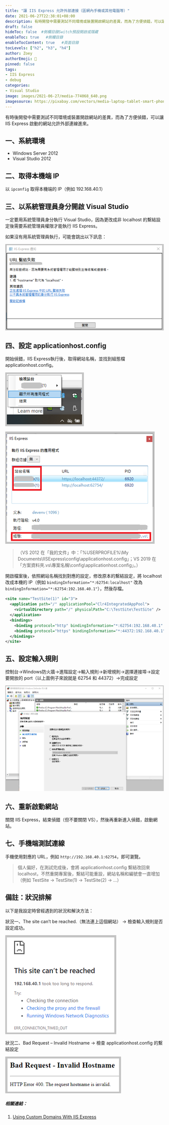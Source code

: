 ```yaml
---
title: "讓 IIS Express 允許外部連接（區網內手機或其他電腦等）"
date: 2021-06-27T22:38:01+08:00
description: 有時開發中需要測試不同環境或裝置開啟網站的差異，而為了方便偵錯，可以讓 IIS Express 啟動的網站允許外部連線進來。
draft: false
hideToc: false  #側欄目錄Switch預設開啟或隱藏
enableToc: true   #側欄目錄
enableTocContent: true   #頁面目錄
tocLevels: ["h2", "h3", "h4"]
author: Zoey
authorEmoji: 👻
pinned: false
tags:
- IIS Express
- debug
categories:
- Visual Studio
image: images/2021-06-27/media-774068_640.png
imagesource: https://pixabay.com/vectors/media-laptop-tablet-smart-phone-774068/
---
```


有時後開發中需要測試不同環境或裝置開啟網站的差異，而為了方便偵錯，可以讓 IIS Express 啟動的網站允許外部連線進來。

## ⼀、系統環境

* Windows Server 2012
* Visual Studio 2012

## 二、取得本機端 IP

以 `ipconfig` 取得本機端的 IP（例如 192.168.40.1）

## 三、以系統管理員⾝分開啟 Visual Studio

一定要用系統管理員⾝分執⾏ Visual Studio，因為更改成非 localhost 的繫結設定後需要系統管理員權限才能執⾏ IIS Express。

如果沒有用系統管理員執行，可能會跳出以下訊息：

![urlbinding](../../../static/images/2021-06-27/urlbinding.png)

## 四、設定 applicationhost.config

開始偵錯，IIS Express執⾏後，取得網站名稱，並找到組態檔 applicationhost.config。

![iisexpress01](../../../static/images/2021-06-27/iisexpress01.png)

![iisexpress02](../../../static/images/2021-06-27/iisexpress02.png)

>（VS 2012 在「我的文件」中：「%USERPROFILE%\My Documents\IISExpress\config\applicationhost.config」；VS 2019 在「⽅案資料夾\.vs\專案名稱\config\applicationhost.config」。）

開啟檔案後，依照網站名稱找到對應的設定，修改原本的繫結設定，將 localhost 改成本機的 IP（例如 `bindingInformation="*:62754:localhost"` 改為 ``bindingInformation="*:62754:192.168.40.1"``），然後存檔。

``` xml {hl_lines=["6-7"]}
<site name="TestSite(1)" id="3"> 
  <application path="/" applicationPool="Clr4IntegratedAppPool"> 
    <virtualDirectory path="/" physicalPath="C:\TestSite\TestSite" /> 
  </application> 
  <bindings> 
    <binding protocol="http" bindingInformation="*:62754:192.168.40.1" /> 
    <binding protocol="https" bindingInformation="*:44372:192.168.40.1" /> 
  </bindings> 
</site> 
```

## 五、設定輸入規則

控制台→Windows防火牆→進階設定→輸入規則→新增規則→選擇連接埠→設定要開放的
port（以上面例子來說就是 62754 和 44372）→完成設定

![inboundrules](../../../static/images/2021-06-27/inboundrules.png)

## 六、重新啟動網站

關閉 IIS Express，結束偵錯（但不要關閉 VS），然後再重新進入偵錯，啟動網站。

## 七、手機端測試連線

手機使⽤對應的 URL，例如 `http://192.168.40.1:62754`，即可瀏覽。

> 個⼈偏好，在測試完成後，會將 applicationhost.config 繫結改回來 localhost，不然重開專案後，繫結可能重設，網站名稱和編號會⼀直增加 （例如 TestSite → TestSite(1) → TestSite(2) → …）

## 備註：狀況排解

以下是我設定時曾經遇到的狀況和解決方法：

狀況⼀、The site can’t be reached.（無法連上這個網站） → 檢查輸入規則是否設定成功。

![thesitecantbereached](../../../static/images/2021-06-27/thesitecantbereached.png)

狀況⼆、Bad Request – Invalid Hostname → 檢查 applicationhost.config 的繫結設定

![badrequest](../../../static/images/2021-06-27/badrequest.png)


##### 相關連結：

1. [Using Custom Domains With IIS Express](https://stackoverflow.com/questions/4709014/using-custom-domains-with-iis-express)